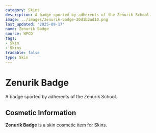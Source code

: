 ```yaml
---
category: Skins
description: A badge sported by adherents of the Zenurik School.
image: ../images/zenurik-badge-20d1b2ad10.png
last_updated: '2025-09-17'
name: Zenurik Badge
source: WFCD
tags:
- Skin
- Skins
tradable: false
type: Skin
---
```


# Zenurik Badge

A badge sported by adherents of the Zenurik School.

## Cosmetic Information

**Zenurik Badge** is a skin cosmetic item for Skins.

